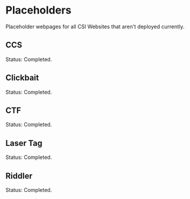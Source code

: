 # Placeholders

Placeholder webpages for all CSI Websites that aren't deployed currently.

## CCS

Status: Completed.

## Clickbait

Status: Completed.

## CTF

Status: Completed.

## Laser Tag

Status: Completed.

## Riddler

Status: Completed.
